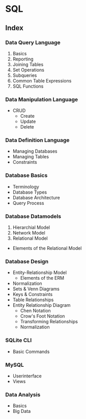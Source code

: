 # SQL

## Index

### Data Query Language
1. Basics
2. Reporting
3. Joining Tables
4. Set Operations
5. Subqueries
6. Common Table Expressions
7. SQL Functions

### Data Manipulation Language
- CRUD
  - Create
  - Update
  - Delete

### Data Definition Language
- Managing Databases
- Managing Tables
- Constraints

### Database Basics
- Terminology
- Database Types
- Database Architecture
- Query Process

### Database Datamodels
1. Hierarchial Model
2. Network Model
3. Relational Model
  - Elements of the Relational Model

### Database Design
- Entity-Relationship Model
  - Elements of the ERM
- Normalization
- Sets &amp; Venn Diagrams
- Keys &amp; Constraints
- Table Relationships
- Entity Relationship Diagram
  - Chen Notation
  - Crow's Foot Notation
  - Transforming Relationships
  - Normalization

### SQLite CLI
- Basic Commands

### MySQL
- Userinterface
- Views

### Data Analysis
- Basics
- Big Data
